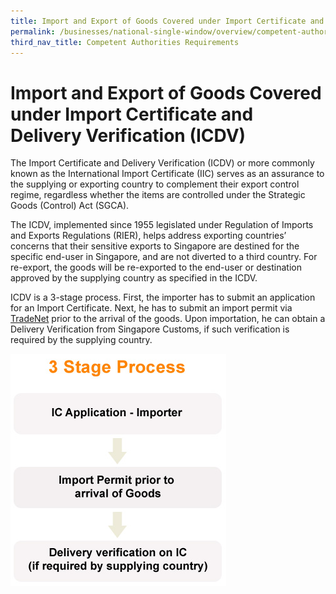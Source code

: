 ```yaml
---
title: Import and Export of Goods Covered under Import Certificate and Delivery Verification (ICDV)
permalink: /businesses/national-single-window/overview/competent-authorities-requirements/icdv
third_nav_title: Competent Authorities Requirements
---
```



# Import and Export of Goods Covered under Import Certificate and Delivery Verification (ICDV)

The Import Certificate and Delivery Verification (ICDV) or more commonly known as the International Import Certificate (IIC) serves as an assurance to the supplying or exporting country to complement their export control regime, regardless whether the items are controlled under the Strategic Goods (Control) Act (SGCA).

The ICDV, implemented since 1955 legislated under Regulation of Imports and Exports Regulations (RIER), helps address exporting countries’ concerns that their sensitive exports to Singapore are destined for the specific end-user in Singapore, and are not diverted to a third country. For re-export, the goods will be re-exported to the end-user or destination approved by the supplying country as specified in the ICDV.

ICDV is a 3-stage process. First, the importer has to submit an application for an Import Certificate. Next, he has to submit an import permit via  [TradeNet](https://www.tradexchange.gov.sg/tradexchange/default.portal?_nfpb=true&_pageLabel=main_tn&_nfls=false) prior to the arrival of the goods. Upon importation, he can obtain a Delivery Verification from Singapore Customs, if such verification is required by the supplying country.

![Layered Enforcement](/images/icdv.jpg)
